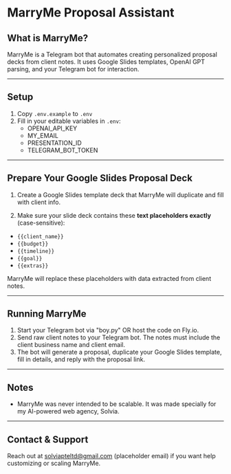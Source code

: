 # MarryMe Proposal Assistant

## What is MarryMe?
MarryMe is a Telegram bot that automates creating personalized proposal decks from client notes. It uses Google Slides templates, OpenAI GPT parsing, and your Telegram bot for interaction.

---

## Setup

1. Copy `.env.example` to `.env`
2. Fill in your editable variables in `.env`:
   - OPENAI_API_KEY
   - MY_EMAIL
   - PRESENTATION_ID
   - TELEGRAM_BOT_TOKEN

---

## Prepare Your Google Slides Proposal Deck

1. Create a Google Slides template deck that MarryMe will duplicate and fill with client info.

2. Make sure your slide deck contains these **text placeholders exactly** (case-sensitive):

- `{{client_name}}`
- `{{budget}}`
- `{{timeline}}`
- `{{goal}}`
- `{{extras}}`

MarryMe will replace these placeholders with data extracted from client notes.

---

## Running MarryMe

1. Start your Telegram bot via "boy.py" OR host the code on Fly.io.
2. Send raw client notes to your Telegram bot. The notes must include the client business name and client email.
3. The bot will generate a proposal, duplicate your Google Slides template, fill in details, and reply with the proposal link.

---

## Notes

- MarryMe was never intended to be scalable. It was made specially for my AI-powered web agency, Solvia.

---

## Contact & Support

Reach out at solviapteltd@gmail.com (placeholder email) if you want help customizing or scaling MarryMe.
